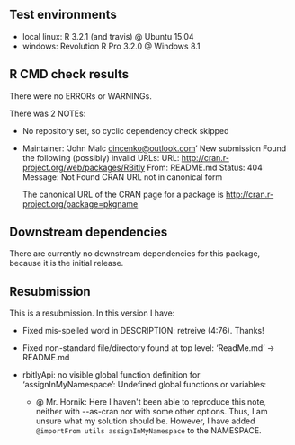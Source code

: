 ## Test environments
* local linux: R 3.2.1 (and travis) @ Ubuntu 15.04
* windows: Revolution R Pro 3.2.0 @ Windows 8.1

## R CMD check results
There were no ERRORs or WARNINGs. 

There was 2 NOTEs:

* No repository set, so cyclic dependency check skipped

* Maintainer: ‘John Malc <cincenko@outlook.com>’
New submission
Found the following (possibly) invalid URLs:
  URL: http://cran.r-project.org/web/packages/RBitly
    From: README.md
    Status: 404
    Message: Not Found
    CRAN URL not in canonical form
    
    The canonical URL of the CRAN page for a package is 
    http://cran.r-project.org/package=pkgname


## Downstream dependencies
There are currently no downstream dependencies for this package, because it is the initial release.

## Resubmission
This is a resubmission. In this version I have:

* Fixed mis-spelled word in DESCRIPTION: retreive (4:76). Thanks!

* Fixed non-standard file/directory found at top level: ‘ReadMe.md’ -> README.md

* rbitlyApi: no visible global function definition for ‘assignInMyNamespace’:
Undefined global functions or variables:
    - @ Mr. Hornik: Here I haven't been able to reproduce this note, neither with --as-cran nor with some other options. Thus, I am unsure what my solution should be. However, I have added `@importFrom utils assignInMyNamespace` to the NAMESPACE. 
